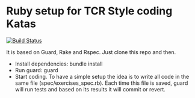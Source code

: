 Ruby setup for TCR Style coding Katas
=====================================

[![Build Status](https://travis-ci.org/nicopaez/tcr-ruby-template.svg?branch=master)](https://travis-ci.org/nicopaez/tcr-ruby-template)

It is based on Guard, Rake and Rspec. Just clone this repo and then.

* Install dependencies: bundle install
* Run guard: guard
* Start coding. To have a simple setup the idea is to write all code in the same file (spec/exercises_spec.rb). Each time this file is saved, guard will run tests and based on its results it will commit or revert.
